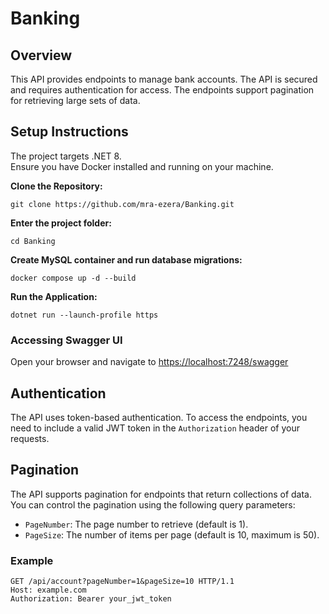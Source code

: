 # Banking

## Overview
This API provides endpoints to manage bank accounts. The API is secured and requires authentication for access. The endpoints support pagination for retrieving large sets of data.

## Setup Instructions

The project targets .NET 8.\
Ensure you have Docker installed and running on your machine.

**Clone the Repository:**

```
git clone https://github.com/mra-ezera/Banking.git
```

**Enter the project folder:**

```
cd Banking
```

**Create MySQL container and run database migrations:**

```
docker compose up -d --build
```

**Run the Application:**

```
dotnet run --launch-profile https
```

### Accessing Swagger UI

Open your browser and navigate to [https://localhost:7248/swagger](https://localhost:7248/swagger)

## Authentication
The API uses token-based authentication. To access the endpoints, you need to include a valid JWT token in the
`Authorization` header of your requests.

## Pagination
The API supports pagination for endpoints that return collections of data. You can control the pagination using the
following query parameters:

- `PageNumber`: The page number to retrieve (default is 1).
- `PageSize`: The number of items per page (default is 10, maximum is 50).

### Example

```
GET /api/account?pageNumber=1&pageSize=10 HTTP/1.1
Host: example.com
Authorization: Bearer your_jwt_token

```
